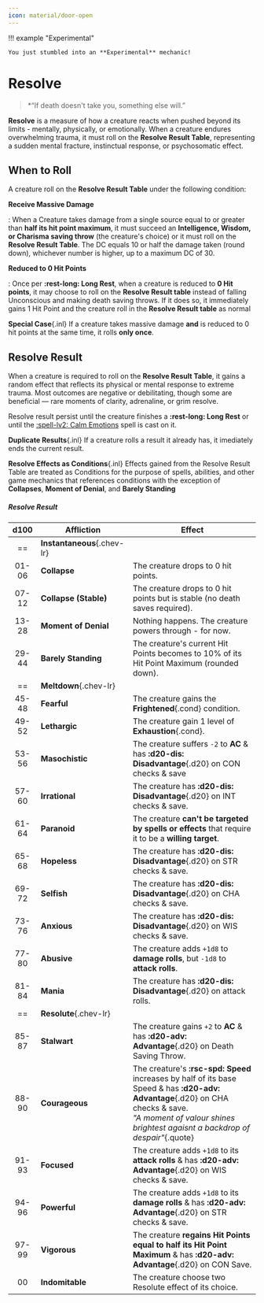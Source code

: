 ```yaml
---
icon: material/door-open
---
```


!!! example "Experimental"

    You just stumbled into an **Experimental** mechanic!
# Resolve

> *“If death doesn't take you, something else will.”

**Resolve** is a measure of how a creature reacts when pushed beyond its limits - mentally, physically, or emotionally. When a creature endures overwhelming trauma, it must roll on the **Resolve Result Table**, representing a sudden mental fracture, instinctual response, or psychosomatic effect.

## When to Roll

A creature roll on the **Resolve Result Table** under the following condition:

**Receive Massive Damage**

:   When a Creature takes damage from a single source equal to or greater than **half its hit point maximum**, it must succeed an **Intelligence, Wisdom, or Charisma saving throw** (the creature's choice) or it must roll on the **Resolve Result Table**. The DC equals 10 or half the damage taken (round down), whichever number is higher, up to a maximum DC of 30.

**Reduced to 0 Hit Points**

:   Once per **:rest-long: Long Rest**, when a creature is reduced to **0 Hit points**, it may choose to roll on the **Resolve Result table** instead of falling Unconscious and making death saving throws. If it does so, it immediately gains 1 Hit Point and the creature roll in the **Resolve Result table** as normal

**Special Case**{.inl} If a creature takes massive damage **and** is reduced to 0 hit points at the same time, it rolls **only once**.

## Resolve Result

When a creature is required to roll on the **Resolve Result Table**, it gains a random effect that reflects its physical or mental response to extreme trauma. Most outcomes are negative or debilitating, though some are beneficial — rare moments of clarity, adrenaline, or grim resolve.

Resolve result persist until the creature finishes a **:rest-long: Long Rest** or until the [:spell-lv2: Calm Emotions](../../spells/description/core/level-2.md#calm-emotions) spell is cast on it.

**Duplicate Results**{.inl} If a creature rolls a result it already has, it imediately ends the current result.

**Resolve Effects as Conditions**{.inl} Effects gained from the Resolve Result Table are treated as Conditions for the purpose of spells, abilities, and other game mechanics that references conditions with the exception of **Collapses**, **Moment of Denial**, and **Barely Standing**

##### Resolve Result

| d100 | Affliction | Effect |
|:-:|---|---|
| == | **Instantaneous**{.chev-lr} | |
| 01-06 | **Collapse** | The creature drops to 0 hit points. |
| 07-12 | **Collapse (Stable)** | The creature drops to 0 hit points but is stable (no death saves required). |
| 13-28 | **Moment of Denial** | Nothing happens. The creature powers through - for now. |
| 29-44 | **Barely Standing** | The creature's current Hit Points becomes to 10% of its Hit Point Maximum (rounded down). |
| == | **Meltdown**{.chev-lr} | |
| 45-48 | **Fearful** | The creature gains the **Frightened**{.cond} condition. |
| 49-52 | **Lethargic** | The creature gain 1 level of **Exhaustion**{.cond}. |
| 53-56 | **Masochistic** | The creature suffers `-2` to **AC** & has **:d20-dis: Disadvantage**{.d20} on CON checks & save |
| 57-60 | **Irrational** | The creature has **:d20-dis: Disadvantage**{.d20} on INT checks & save. |
| 61-64 | **Paranoid** | The creature **can't be targeted by spells or effects** that require it to be a **willing target**. |
| 65-68 | **Hopeless** | The creature has **:d20-dis: Disadvantage**{.d20} on STR checks & save. |
| 69-72 | **Selfish** | The creature has **:d20-dis: Disadvantage**{.d20} on CHA checks & save. |
| 73-76 | **Anxious** | The creature has **:d20-dis: Disadvantage**{.d20} on WIS checks & save. |
| 77-80 | **Abusive** | The creature adds `+1d8` to **damage rolls**, but `-1d8` to **attack rolls**. |
| 81-84 | **Mania** | The creature has **:d20-dis: Disadvantage**{.d20} on attack rolls. |
| == | **Resolute**{.chev-lr} | |
| 85-87 | **Stalwart** | The creature gains `+2` to **AC** & has **:d20-adv: Advantage**{.d20} on Death Saving Throw. |
| 88-90 | **Courageous** | The creature's **:rsc-spd: Speed** increases by half of its base Speed & has **:d20-adv: Advantage**{.d20} on CHA checks & save. <br>*"A moment of valour shines brightest agaisnt a backdrop of despair"*{.quote} |
| 91-93 | **Focused** | The creature adds `+1d8` to its **attack rolls** & has **:d20-adv: Advantage**{.d20} on WIS checks & save. |
| 94-96 | **Powerful** | The creature adds `+1d8` to its **damage rolls** & has **:d20-adv: Advantage**{.d20} on STR checks & save. |
| 97-99 | **Vigorous** | The creature **regains Hit Points equal to half its Hit Point Maximum** & has **:d20-adv: Advantage**{.d20} on CON Save. |
| 00 | **Indomitable** | The creature choose two Resolute effect of its choice. |